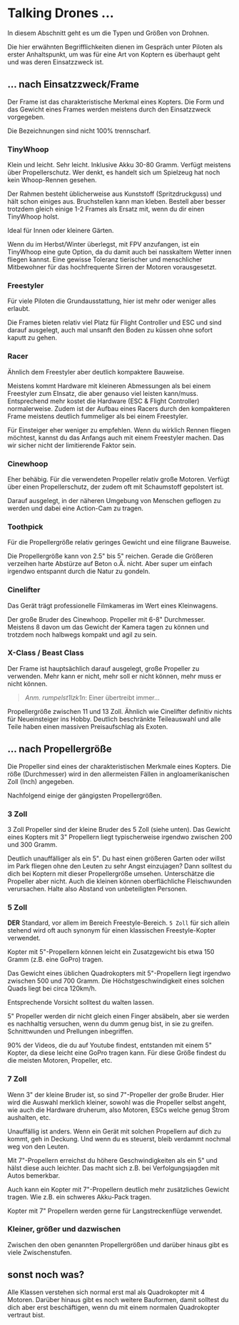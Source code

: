 # Talking Drones ...

In diesem Abschnitt geht es um die Typen und Größen von Drohnen.

Die hier erwähnten Begrifflichkeiten dienen im Gespräch unter Piloten als erster Anhaltspunkt, um was für eine Art von Koptern es überhaupt geht und was deren Einsatzzweck ist.

## ... nach Einsatzzweck/Frame

Der Frame ist das charakteristische Merkmal eines Kopters. Die Form und das Gewicht eines Frames werden meistens durch den Einsatzzweck vorgegeben.

Die Bezeichnungen sind nicht 100% trennscharf.

### TinyWhoop

Klein und leicht. Sehr leicht. Inklusive Akku 30-80 Gramm. Verfügt meistens über Propellerschutz. Wer denkt, es handelt sich um Spielzeug hat noch kein Whoop-Rennen gesehen.

Der Rahmen besteht üblicherweise aus Kunststoff (Spritzdruckguss) und hält schon einiges aus. Bruchstellen kann man kleben. Bestell aber besser trotzdem gleich einige 1-2 Frames als Ersatz mit, wenn du dir einen TinyWhoop holst.

Ideal für Innen oder kleinere Gärten.

Wenn du im Herbst/Winter überlegst, mit FPV anzufangen, ist ein TinyWhoop eine gute Option, da du damit auch bei nasskaltem Wetter innen fliegen kannst. Eine gewisse Toleranz tierischer und menschlicher Mitbewohner für das hochfrequente Sirren der Motoren vorausgesetzt.

### Freestyler

Für viele Piloten die Grundausstattung, hier ist mehr oder weniger alles erlaubt.

Die Frames bieten relativ viel Platz für Flight Controller und ESC und sind darauf ausgelegt, auch mal unsanft den Boden zu küssen ohne sofort kaputt zu gehen.

### Racer

Ähnlich dem Freestyler aber deutlich kompaktere Bauweise.

Meistens kommt Hardware mit kleineren Abmessungen als bei einem Freestyler zum EInsatz, die aber genauso viel leisten kann/muss. Entsprechend mehr kostet die Hardware (ESC & Flight Controller) normalerweise. Zudem ist der Aufbau eines Racers durch den kompakteren Frame meistens deutlich fummeliger als bei einem Freestyler.

Für Einsteiger eher weniger zu empfehlen. Wenn du wirklich Rennen fliegen möchtest, kannst du das Anfangs auch mit einem Freestyler machen. Das wir sicher nicht der limitierende Faktor sein.

### Cinewhoop

Eher behäbig. Für die verwendeten Propeller relativ große Motoren. Verfügt über einen Propellerschutz, der zudem oft mit Schaumstoff gepolstert ist.

Darauf ausgelegt, in der näheren Umgebung von Menschen geflogen zu werden und dabei eine Action-Cam zu tragen.

### Toothpick

Für die Propellergröße relativ geringes Gewicht und eine filigrane Bauweise.

Die Propellergröße kann von 2.5" bis 5" reichen. Gerade die Größeren verzeihen harte Abstürze auf Beton o.Ä. nicht. Aber super um einfach irgendwo entspannt durch die Natur zu gondeln.

### Cinelifter

Das Gerät trägt professionelle Filmkameras im Wert eines Kleinwagens.

Der große Bruder des Cinewhoop. Propeller mit 6-8" Durchmesser. Meistens 8 davon um das Gewicht der Kamera tagen zu können und trotzdem noch halbwegs kompakt und agil zu sein.

### X-Class / Beast Class

Der Frame ist hauptsächlich darauf ausgelegt, große Propeller zu verwenden. Mehr kann er nicht, mehr soll er nicht können, mehr muss er nicht können.

> *Anm. rumpelst1lzk1n*: Einer übertreibt immer...

Propellergröße zwischen 11 und 13 Zoll. Ähnlich wie Cinelifter definitiv nichts für Neueinsteiger ins Hobby. Deutlich beschränkte Teileauswahl und alle Teile haben einen massiven Preisaufschlag als Exoten.

## ... nach Propellergröße

Die Propeller sind eines der charakteristischen Merkmale eines Kopters. Die röße (Durchmesser) wird in den allermeisten Fällen in angloamerikanischen Zoll (Inch) angegeben.

Nachfolgend einige der gängigsten Propellergrößen.

### 3 Zoll

3 Zoll Propeller sind der kleine Bruder des 5 Zoll (siehe unten). Das Gewicht eines Kopters mit 3" Propellern liegt typischerweise irgendwo zwischen 200 und 300 Gramm.

Deutlich unauffälliger als ein 5". Du hast einen größeren Garten oder willst im Park fliegen ohne den Leuten zu sehr Angst einzujagen? Dann solltest du dich bei Koptern mit dieser Propellergröße umsehen. Unterschätze die Propeller aber nicht. Auch die kleinen können oberflächliche Fleischwunden verursachen. Halte also Abstand von unbeteiligten Personen.

### 5 Zoll

**DER** Standard, vor allem im Bereich Freestyle-Bereich. `5 Zoll` für sich allein stehend wird oft auch synonym für einen klassischen Freestyle-Kopter verwendet.

Kopter mit 5"-Propellern können leicht ein Zusatzgewicht bis etwa 150 Gramm (z.B. eine GoPro) tragen.

Das Gewicht eines üblichen Quadrokopters mit 5"-Propellern liegt irgendwo zwischen 500 und 700 Gramm. Die Höchstgeschwindigkeit eines solchen Quads liegt bei circa 120km/h.

Entsprechende Vorsicht solltest du walten lassen.

5" Propeller werden dir nicht gleich einen Finger absäbeln, aber sie werden es nachhaltig versuchen, wenn du dumm genug bist, in sie zu greifen. Schnittwunden und Prellungen inbegriffen.

90% der Videos, die du auf Youtube findest, entstanden mit einem 5" Kopter, da diese leicht eine GoPro tragen kann. Für diese Größe findest du die meisten Motoren, Propeller, etc.

### 7 Zoll

Wenn 3" der kleine Bruder ist, so sind 7"-Propeller der große Bruder. Hier wird die Auswahl merklich kleiner, sowohl was die Propeller selbst angeht, wie auch die Hardware druherum, also Motoren, ESCs welche genug Strom aushalten, etc.

Unauffällig ist anders. Wenn ein Gerät mit solchen Propellern auf dich zu kommt, geh in Deckung. Und wenn du es steuerst, bleib verdammt nochmal weg von den Leuten.

Mit 7"-Propellern erreichst du höhere Geschwindigkeiten als ein 5" und hälst diese auch leichter. Das macht sich z.B. bei Verfolgungsjagden mit Autos bemerkbar.

Auch kann ein Kopter mit 7"-Propellern deutlich mehr zusätzliches Gewicht tragen. Wie z.B. ein schweres Akku-Pack tragen.

Kopter mit 7" Propellern werden gerne für Langstreckenflüge verwendet.

### Kleiner, größer und dazwischen

Zwischen den oben genannten Propellergrößen und darüber hinaus gibt es viele Zwischenstufen.

## sonst noch was?

Alle Klassen verstehen sich normal erst mal als Quadrokopter mit 4 Motoren. Darüber hinaus gibt es noch weitere Bauformen, damit solltest du dich aber erst beschäftigen, wenn du mit einem normalen Quadrokopter vertraut bist.
